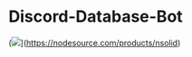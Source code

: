 # Discord-Database-Bot

(![](https://discordpy.readthedocs.io/en/latest/_images/snake.png)](https://nodesource.com/products/nsolid)
